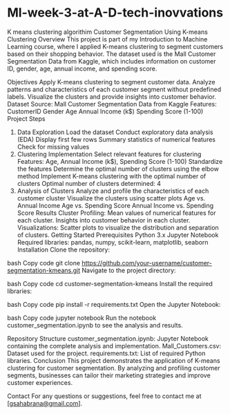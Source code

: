 # Ml-week-3-at-A-D-tech-inovvations
K means clustering algorithim
Customer Segmentation Using K-means Clustering
Overview
This project is part of my Introduction to Machine Learning course, where I applied K-means clustering to segment customers based on their shopping behavior. The dataset used is the Mall Customer Segmentation Data from Kaggle, which includes information on customer ID, gender, age, annual income, and spending score.

Objectives
Apply K-means clustering to segment customer data.
Analyze patterns and characteristics of each customer segment without predefined labels.
Visualize the clusters and provide insights into customer behavior.
Dataset
Source: Mall Customer Segmentation Data from Kaggle
Features:
CustomerID
Gender
Age
Annual Income (k$)
Spending Score (1-100)
Project Steps
1. Data Exploration
Load the dataset
Conduct exploratory data analysis (EDA)
Display first few rows
Summary statistics of numerical features
Check for missing values
2. Clustering Implementation
Select relevant features for clustering
Features: Age, Annual Income (k$), Spending Score (1-100)
Standardize the features
Determine the optimal number of clusters using the elbow method
Implement K-means clustering with the optimal number of clusters
Optimal number of clusters determined: 4
3. Analysis of Clusters
Analyze and profile the characteristics of each customer cluster
Visualize the clusters using scatter plots
Age vs. Annual Income
Age vs. Spending Score
Annual Income vs. Spending Score
Results
Cluster Profiling:
Mean values of numerical features for each cluster.
Insights into customer behavior in each cluster.
Visualizations:
Scatter plots to visualize the distribution and separation of clusters.
Getting Started
Prerequisites
Python 3.x
Jupyter Notebook
Required libraries: pandas, numpy, scikit-learn, matplotlib, seaborn
Installation
Clone the repository:

bash
Copy code
git clone https://github.com/your-username/customer-segmentation-kmeans.git
Navigate to the project directory:

bash
Copy code
cd customer-segmentation-kmeans
Install the required libraries:

bash
Copy code
pip install -r requirements.txt
Open the Jupyter Notebook:

bash
Copy code
jupyter notebook
Run the notebook customer_segmentation.ipynb to see the analysis and results.

Repository Structure
customer_segmentation.ipynb: Jupyter Notebook containing the complete analysis and implementation.
Mall_Customers.csv: Dataset used for the project.
requirements.txt: List of required Python libraries.
Conclusion
This project demonstrates the application of K-means clustering for customer segmentation. By analyzing and profiling customer segments, businesses can tailor their marketing strategies and improve customer experiences.

Contact
For any questions or suggestions, feel free to contact me at [gsahabrana@gmail.com].

